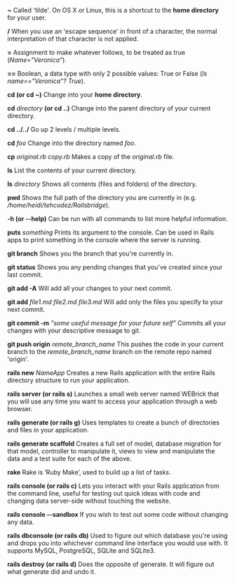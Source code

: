 **~**  Called 'tilde'. On OS X or Linux, this is a shortcut to the **home directory** for your user.

**/**  When you use an 'escape sequence' in front of a character, the normal interpretation of that character is not applied.

**=**  Assignment to make whatever follows, to be treated as true (_Name="Veronica"_).

**==**  Boolean, a data type with only 2 possible values: True or False (_Is name=="Veronica"? True_).


**cd (or cd ~)**  Change into your **home directory**.

**cd** _directory_ **(or cd ..)**  Change into the parent directory of your current directory.

**cd ../../**  Go up 2 levels / multiple levels.

**cd** _foo_  Change into the directory named _foo_.

**cp** _original.rb copy.rb_  Makes a copy of the _original.rb_ file.

**ls**  List the contents of your current directory.

**ls** _directory_  Shows all contents (files and folders) of the directory.

**pwd**  Shows the full path of the directory you are currently in (e.g. _/home/heidi/tehcodez/Railsbridge_).

**-h (or --help)**  Can be run with all commands to list more helpful information.

**puts** _something_  Prints its argument to the console. Can be used in Rails apps to print something in the console where the server is running.


**git branch**  Shows you the branch that you're currently in.

**git status**  Shows you any pending changes that you've created since your last commit.

**git add -A**  Will add all your changes to your next commit.

**git add** _file1.md file2.md file3.md_  Will add only the files you specify to your next commit.

**git commit -m** _"some useful message for your future self"_  Commits all your changes with your descriptive message to git.

**git push origin** <i>remote\_branch\_name</i>  This pushes the code in your current branch to the <i>remote\_branch\_name</i> branch on the remote repo named 'origin'.


**rails new** _NameApp_  Creates a new Rails application with the entire Rails directory structure to run your application.

**rails server (or rails s)**  Launches a small web server named WEBrick that you will use any time you want to access your application through a web browser.

**rails generate (or rails g)**  Uses templates to create a bunch of directories and files in your application.

**rails generate scaffold**  Creates a full set of model, database migration for that model, controller to manipulate it, views to view and manipulate the data and a test suite for each of the above.

**rake**  Rake is ‘Ruby Make’, used to build up a list of tasks.

**rails console (or rails c)** Lets you interact with your Rails application from the command line, useful for testing out quick ideas with code and changing data server-side without touching the website.

**rails console --sandbox**  If you wish to test out some code without changing any data.

**rails dbconsole (or rails db)**  Used to figure out which database you're using and drops you into whichever command line interface you would use with.  It supports MySQL, PostgreSQL, SQLite and SQLite3.

**rails destroy (or rails d)**  Does the opposite of generate.  It will figure out what generate did and undo it.
